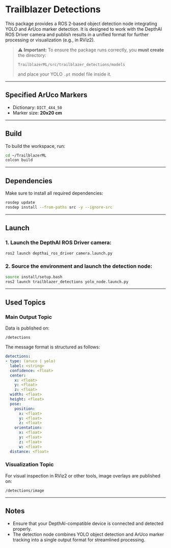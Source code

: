 # Trailblazer Detections

This package provides a ROS 2-based object detection node integrating YOLO and ArUco marker detection. It is designed to work with the DepthAI ROS Driver camera and publish results in a unified format for further processing or visualization (e.g., in RViz2).

> ⚠️ **Important:** To ensure the package runs correctly, you **must create** the directory:
>
> ```
> TrailblazerML/src/trailblazer_detections/models
> ```
>
> and place your YOLO `.pt` model file inside it.

---

## Specified ArUco Markers

* Dictionary: `DICT_4X4_50`
* Marker size: **20x20 cm**

---

## Build

To build the workspace, run:

```sh
cd ~/TrailblazerML
colcon build
```

---

## Dependencies

Make sure to install all required dependencies:

```sh
rosdep update
rosdep install --from-paths src -y --ignore-src
```

---

## Launch

### 1. Launch the DepthAI ROS Driver camera:

```sh
ros2 launch depthai_ros_driver camera.launch.py
```

### 2. Source the environment and launch the detection node:

```sh
source install/setup.bash
ros2 launch trailblazer_detections yolo_node.launch.py
```

---

## Used Topics

### Main Output Topic

Data is published on:

```
/detections
```

The message format is structured as follows:

```yaml
detections:
- type: (aruco | yolo)
  label: <string>
  confidence: <float>
  center:
    x: <float>
    y: <float>
    z: <float>
  width: <float>
  height: <float>
  pose:
    position:
      x: <float>
      y: <float>
      z: <float>
    orientation:
      x: <float>
      y: <float>
      z: <float>
      w: <float>
  distance: <float>
```

### Visualization Topic

For visual inspection in RViz2 or other tools, image overlays are published on:

```
/detections/image
```

---

## Notes

* Ensure that your DepthAI-compatible device is connected and detected properly.
* The detection node combines YOLO object detection and ArUco marker tracking into a single output format for streamlined processing.
